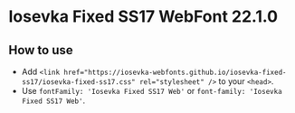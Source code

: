 # Iosevka Fixed SS17 WebFont 22.1.0

## How to use

- Add `<link href="https://iosevka-webfonts.github.io/iosevka-fixed-ss17/iosevka-fixed-ss17.css" rel="stylesheet" />` to your `<head>`.
- Use `fontFamily: 'Iosevka Fixed SS17 Web'` or `font-family: 'Iosevka Fixed SS17 Web'`.

